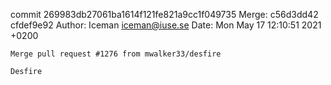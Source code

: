 commit 269983db27061ba1614f121fe821a9cc1f049735
Merge: c56d3dd42 cfdef9e92
Author: Iceman <iceman@iuse.se>
Date:   Mon May 17 12:10:51 2021 +0200

    Merge pull request #1276 from mwalker33/desfire
    
    Desfire


